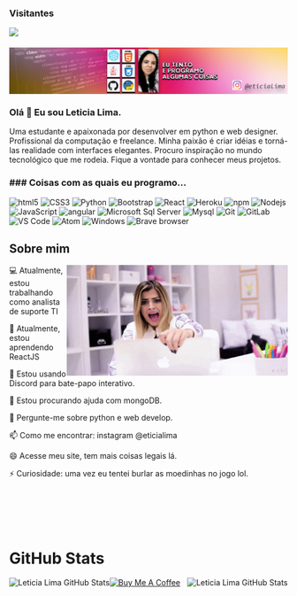 ### Visitantes 
![](https://visitor-badge.glitch.me/badge?page_id=eticialima)
<br><br>
<a href="https://www.youtube.com/channel/UC8l8MDmyR8R5_j69txePZgg"><img align="center" src="https://github.com/eticialima/eticialima/blob/main/bg.jpg"/></a>
 
### Olá 👋 Eu sou Leticia Lima.
 
Uma estudante e apaixonada por desenvolver em python e web designer. Profissional da computação e freelance. Minha paixão é criar idéias e torná-las realidade com interfaces elegantes. Procuro inspiração no mundo tecnológico que me rodeia. Fique a vontade para conhecer meus projetos.
 
<h3>### Coisas com as quais eu programo...</h3>
<p> 
  <img alt="html5" src="https://img.shields.io/badge/-HTML5-E34F26?style=flat-square&logo=html5&logoColor=white" /> 
  <img alt="CSS3" src="https://img.shields.io/badge/-CSS3-%231572B6?style=flat-square&logo=css3" /> 
  <img alt="Python" src="http://img.shields.io/badge/-Python-3776AB?style=flat-square&logo=python&logoColor=ffffff" /> 
  <img alt="Bootstrap" src="https://img.shields.io/badge/-Bootstrap-563D7C?style=flat-square&logo=Bootstrap" />  
  <img alt="React" src="https://img.shields.io/badge/-React-45b8d8?style=flat-square&logo=react&logoColor=white" /> 
  <img alt="Heroku" src="https://img.shields.io/badge/-Heroku-430098?style=flat-square&logo=heroku&logoColor=white" />  
  <img alt="npm" src="https://img.shields.io/badge/-NPM-CB3837?style=flat-square&logo=npm&logoColor=white" />
  <img alt="Nodejs" src="https://img.shields.io/badge/-Nodejs-43853d?style=flat-square&logo=Node.js&logoColor=white" />
  <img alt="JavaScript" src="https://img.shields.io/badge/-JavaScript-%23F7DF1C?style=flat-square&logo=javascript&logoColor=000000&labelColor=%23F7DF1C&color=%23FFCE5A" /> 
  <img alt="angular" src="https://img.shields.io/badge/-Angular-DD0031?style=flat-square&logo=angular&logoColor=white" />
  <img alt="Microsoft Sql Server" src="https://img.shields.io/badge/-Sql%20Server-CC2927?style=flat-square&logo=microsoft-sql-server&logoColor=ffffff" /> 
  <img alt="Mysql" src="https://img.shields.io/badge/-Mysql-FFCA28?style=flat-square&logo=mysql&logoColor=ffffff" />  
  <img alt="Git" src="https://img.shields.io/badge/-Git-%23F05032?style=flat-square&logo=git&logoColor=%23ffffff" /> 
  <img alt="GitLab" src="https://img.shields.io/badge/-GitLab-FCA121?style=flat-square&logo=gitlab" /> 
  <img alt="VS Code" src="http://img.shields.io/badge/-VS%20Code-007ACC?style=flat-square&logo=visual-studio-code&logoColor=ffffff" /> 
  <img alt="Atom" src="http://img.shields.io/badge/-Sublime%20Text-FF9900?style=flat-square&logo=sublime-text&logoColor=ffffff" /> 
  <img alt="Windows" src="http://img.shields.io/badge/-Windows-0078D6?style=flat-square&logo=windows&logoColor=ffffff" /> 
  <img alt="Brave browser" src="https://img.shields.io/badge/-Brave_Browser-FB542B?style=flat-square&logo=brave&logoColor=white" /> 
</p>

 
## Sobre mim
<a href="#"><img align="right" src="https://raw.githubusercontent.com/eticialima/eticialima/main/bg1.gif" width="400 " height="200" /></a>

<p>💻 Atualmente, estou trabalhando como analista de suporte TI</p>
<p>🌱 Atualmente, estou aprendendo ReactJS</p>
<p>👯 Estou usando Discord para bate-papo interativo.</p>
<p>🤔 Estou procurando ajuda com mongoDB. </p>
<p>💬 Pergunte-me sobre python e web develop.</p>
<p>📫 Como me encontrar: instagram @eticialima</p>
<p>😄 Acesse meu site, tem mais coisas legais lá.</p>
<p>⚡ Curiosidade: uma vez eu tentei burlar as moedinhas no jogo lol. </p>
<br><br> 
<br><br>

# GitHub Stats

<a href="https://github.com/eticialima/eticialima">
  <img align="right" src="https://github-readme-stats.vercel.app/api/top-langs/?username=eticialima&hide=c%2B%2B,c,html&title_color=6aa6f8&text_color=8a919a&icon_color=6aa6f8&bg_color=0e1116" alt="Leticia Lima GitHub Stats" />
</a>

<a href="https://github.com/eticialima/eticialima">
  <img align="left" src="https://github-readme-stats.vercel.app/api?username=eticialima&show_icons=true&line_height=27&count_private=true&title_color=6aa6f8&text_color=8a919a&icon_color=6aa6f8&bg_color=0e1116" alt="Leticia Lima GitHub Stats" />
</a>

<p>
<a href="https://www.buymeacoffee.com/leticialima" target="_blank"><img src="https://cdn.buymeacoffee.com/buttons/default-red.png" alt="Buy Me A Coffee" height="40" width="170" ></a>
</p>
 
